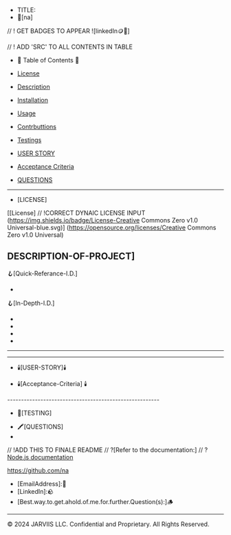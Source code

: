 - TITLE:
- 👑[na]

// ! GET BADGES TO APPEAR
![linkedIn🪙💸]

// ! ADD 'SRC' TO ALL CONTENTS IN TABLE

- 🧭 Table of Contents 🧭 

- [License](#license)

- [Description](#description)

- [Installation](#installation)

- [Usage](#usage)

- [Contrbuttions](#contributions)

- [Testings](#testings)

- [USER STORY](#user-story)

- [Acceptance Criteria](#acceptance-criteria)

- [QUESTIONS](#questions)



-------------------------------------------------------
- [LICENSE]

[[License]
// !CORRECT DYNAIC LICENSE INPUT
(https://img.shields.io/badge/License-Creative Commons Zero v1.0 Universal-blue.svg)]
(https://opensource.org/licenses/Creative Commons Zero v1.0 Universal)

## DESCRIPTION-OF-PROJECT] 

🪝[Quick-Referance-I.D.]
- <na>

🪝[In-Depth-I.D.]
- <na>
- <na>
- <na>
- <na> <na>

-------------------------------------------------------
-------------------------------------------------------
- 🕯️[USER-STORY]🕯️
<na>

- 🕯️[Acceptance-Criteria] 🕯️
<na>
-------------------------------------------------------

- 🧪[TESTING]
<na>

- 🖍️[QUESTIONS]
- [GitHub]:<na>

// !ADD THIS TO FINALE README
// ?[Refer to the documentation:]
// ?[Node.js documentation](https://nodejs.org/en/docs/)


https://github.com/na

- [EmailAddress]:<na>🍄
- [LinkedIn]:<na>🪨
- [Best.way.to.get.ahold.of.me.for.further.Question(s):]<linkedIn>🪵

---
© 2024 JARVIIS LLC. Confidential and Proprietary. All Rights Reserved.